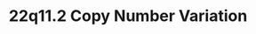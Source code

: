 ---
layout: cnv-page
title: "22q11.2 Copy Number Variation"
cnv: "22q11.2"
locus: 22q11.21
chromosome: 22
start: 18912231
end: 21465672
cytoband: "/assets/images/cytoband/22q11.21.png"
description: |
  The 22q11.2 copy number variation syndrome can result in the loss or duplication of up to 46 protein-coding genes, which have wide-spread effects on human development. In case of deletion, the loss of TBX1 is thought to be responsible for a large proportion of the 22q11.2DS phenotype, due its role in the development of the heart, thymus, thyroid, parathyroids and more.
pubmed_ids:
- 23917946
genes:
- PRODH
- DGCR2
- ESS2
- TSSK2
- GSC2
- SLC25A1
- CLTCL1
- HIRA
- MRPL40
- C22orf39
- UFD1
- CDC45
- CLDN5
- SEPTIN5
- GP1BB
- TBX1
- GNB1L
- RTL10
- TXNRD2
- COMT
- ARVCF
- TANGO2
- DGCR8
- TRMT2A
- RANBP1
- ZDHHC8
- RTN4R
- DGCR6L
- GGTLC3
- RIMBP3
- FAM230A
- USP41P
- ZNF74
- SCARF2
- KLHL22
- MED15
- PI4KA
- SERPIND1
- SNAP29
- CRKL
- AIFM3
- LZTR1
- THAP7
- P2RX6
- SLC7A4
- LRRC74B
wikipathways_id: WP4657
phenotypic_features: Cleft palate, congenital heart defects, developmental delay, intellectual disability.
orphadata: 
  - orphacode: 567
    description: |
      A rare chromosomal anomaly, also known as DiGeorge syndrome, which causes a congenital malformation disorder that is typically characterized by cardiac defects, palatal anomalies, facial dysmorphism, developmental delay and immune deficiency.
    pubmed_ids:
      - 20301696
      - 27436579
      - 16645366
    cause: deletion
    omim: 
      - 125520
      - 192430
      - 188400
    prevalence: The worldwide prevalence at birth is estimated at 1/4,500-1/10,000.
  - orphacode: 1727 
    description: |
      A rare chromosomal anomaly characterized by an extremely variable clinical phenotype and may include heart defects, urogenital abnormalities, velopharyngeal insufficiency with or without cleft palate, and ranging from multiple defects to mild learning difficulties with some individuals being essentially normal.
    pubmed_ids:
    - 18707033
    cause: duplication
    omim: 
      - 608363
    prevalence: Up till now more than 50 unrelated cases have been reported with a high frequency of familial duplications.
    
---